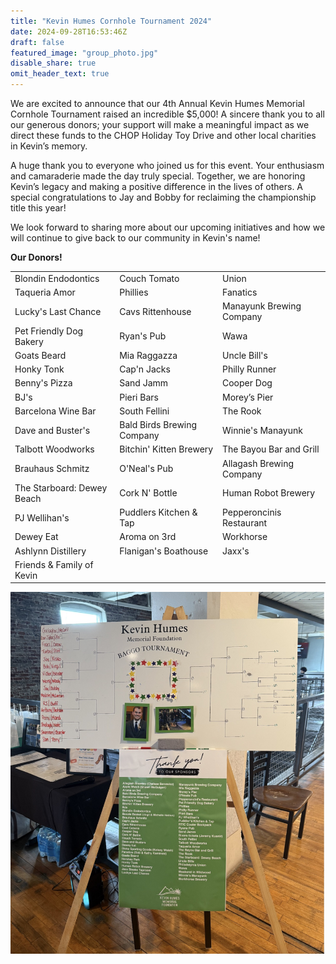```yaml
---
title: "Kevin Humes Cornhole Tournament 2024"
date: 2024-09-28T16:53:46Z
draft: false
featured_image: "group_photo.jpg"
disable_share: true
omit_header_text: true
---
```


We are excited to announce that our 4th Annual Kevin Humes Memorial Cornhole Tournament raised an incredible $5,000! A sincere thank you to all our generous donors; your support will make a meaningful impact as we direct these funds to the CHOP Holiday Toy Drive and other local charities in Kevin’s memory.

A huge thank you to everyone who joined us for this event. Your enthusiasm and camaraderie made the day truly special. Together, we are honoring Kevin’s legacy and making a positive difference in the lives of others.   A special congratulations to Jay and Bobby for reclaiming the championship title this year! 

We look forward to sharing more about our upcoming initiatives and how we will continue to give back to our community in Kevin's name!



**Our Donors!**

|                               |                               |                                      |
|-------------------------------|--------------------------------|---------------------------------------|
| Blondin Endodontics           | Couch Tomato                  | Union                                 |
| Taqueria Amor                 | Phillies                      | Fanatics                              |
| Lucky's Last Chance           | Cavs Rittenhouse              | Manayunk Brewing Company              |
| Pet Friendly Dog Bakery       | Ryan's Pub                    | Wawa                                  |
| Goats Beard                   | Mia Raggazza                  | Uncle Bill's                          |
| Honky Tonk                    | Cap'n Jacks                   | Philly Runner                         |
| Benny's Pizza                 | Sand Jamm                     | Cooper Dog                            |
| BJ's                          | Pieri Bars                    | Morey’s Pier                          |
| Barcelona Wine Bar            | South Fellini                 | The Rook                              |
| Dave and Buster's             | Bald Birds Brewing Company    | Winnie's Manayunk                     |
| Talbott Woodworks             | Bitchin' Kitten Brewery       | The Bayou Bar and Grill               |
| Brauhaus Schmitz              | O'Neal's Pub                  | Allagash Brewing Company              |
| The Starboard: Dewey Beach    | Cork N' Bottle                | Human Robot Brewery                   |
| PJ Wellihan's                 | Puddlers Kitchen & Tap        | Pepperoncinis Restaurant              |
| Dewey Eat                     | Aroma on 3rd                  | Workhorse                             |
| Ashlynn Distillery            | Flanigan's Boathouse          | Jaxx's                                |
| Friends & Family of Kevin     |                                |                                       |



![img_1](board.jpg)

